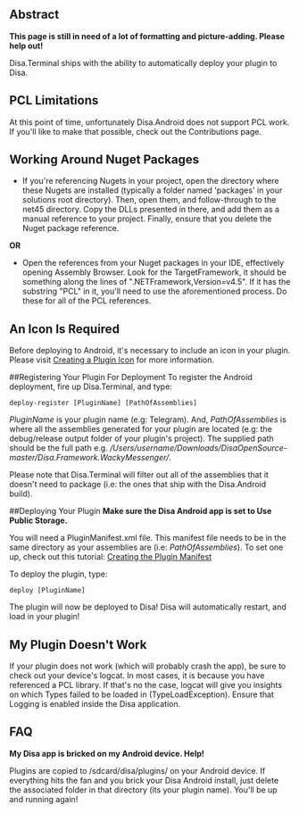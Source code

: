 ## Abstract

**This page is still in need of a lot of formatting and picture-adding. Please help out!**

Disa.Terminal ships with the ability to automatically deploy your plugin to Disa.

## PCL Limitations
At this point of time, unfortunately Disa.Android does not support PCL work. If you'll like to make that possible, check out the Contributions page.

## Working Around Nuget Packages
* If you're referencing Nugets in your project, open the directory where these Nugets are installed (typically a folder named 'packages' in your solutions root directory). Then, open them, and follow-through to the net45 directory. Copy the DLLs presented in there, and add them as a manual reference to your project. Finally, ensure that you delete the Nuget package reference.

**OR**

* Open the references from your Nuget packages in your IDE, effectively opening Assembly Browser. Look for the TargetFramework, it should be something along the lines of ".NETFramework,Version=v4.5". If it has the substring "PCL" in it, you'll need to use the aforementioned process. Do these for all of the PCL references.

## An Icon Is Required
Before deploying to Android, it's necessary to include an icon in your plugin. Please visit [Creating a Plugin Icon](https://github.com/Disa-im/DisaOpenSource/wiki/Creating-A-Plugin-Icon) for more information.

##Registering Your Plugin For Deployment
To register the Android deployment, fire up Disa.Terminal, and type:

`deploy-register [PluginName] [PathOfAssemblies]`

_PluginName_ is your plugin name (e.g: Telegram). And, _PathOfAssemblies_ is where all the assemblies generated for your plugin are located (e.g: the debug/release output folder of your plugin's project). 
The supplied path should be the full path e.g. */Users/username/Downloads/DisaOpenSource-master/Disa.Framework.WackyMessenger/*.

Please note that Disa.Terminal will filter out all of the assemblies that it doesn't need to package (i.e: the ones that ship with the Disa.Android build).

##Deploying Your Plugin
**Make sure the Disa Android app is set to Use Public Storage.**

You will need a PluginManifest.xml file. This manifest file needs to be in the same directory as your assemblies are (i.e: _PathOfAssemblies_). To set one up, check out this tutorial: [Creating the Plugin Manifest](//github.com/Disa-im/DisaOpenSource/wiki/Creating-the-Plugin-Manifest)

To deploy the plugin, type:

`deploy [PluginName]`

The plugin will now be deployed to Disa! Disa will automatically restart, and load in your plugin!

## My Plugin Doesn't Work
If your plugin does not work (which will probably crash the app), be sure to check out your device's logcat. In most cases, it is because you have referenced a PCL library. If that's no the case, logcat will give you insights on which Types failed to be loaded in (TypeLoadException). Ensure that Logging is enabled inside the Disa application.

## FAQ
__My Disa app is bricked on my Android device. Help!__

Plugins are copied to /sdcard/disa/plugins/ on your Android device. If everything hits the fan and you brick your Disa Android install, just delete the associated folder in that directory (its your plugin name). You'll be up and running again!
















